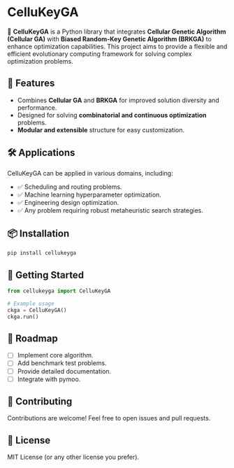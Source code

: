 # CelluKeyGA

🚀 **CelluKeyGA** is a Python library that integrates **Cellular Genetic Algorithm (Cellular GA)** with **Biased Random-Key Genetic Algorithm (BRKGA)** to enhance optimization capabilities. This project aims to provide a flexible and efficient evolutionary computing framework for solving complex optimization problems.

## 🔹 Features
- Combines **Cellular GA** and **BRKGA** for improved solution diversity and performance.
- Designed for solving **combinatorial and continuous optimization** problems.
- **Modular and extensible** structure for easy customization.

## 🛠️ Applications
CelluKeyGA can be applied in various domains, including:
- ✅ Scheduling and routing problems.
- ✅ Machine learning hyperparameter optimization.
- ✅ Engineering design optimization.
- ✅ Any problem requiring robust metaheuristic search strategies.

## 📦 Installation
```bash
pip install cellukeyga 
```

## 🚀 Getting Started
```python
from cellukeyga import CelluKeyGA

# Example usage
ckga = CelluKeyGA()
ckga.run()
```

## 📂 Roadmap
- [ ] Implement core algorithm.
- [ ] Add benchmark test problems.
- [ ] Provide detailed documentation.
- [ ] Integrate with pymoo.

## 🤝 Contributing
Contributions are welcome! Feel free to open issues and pull requests.

## 📜 License
MIT License (or any other license you prefer).
